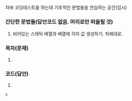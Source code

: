 자바 코딩테스트를 하는데 기초적인 문법들을 연습하는 공간(임시)

### 간단한 문법들(답안코드 없음. 머리로만 떠올릴 것)

1. 비어있는 스태틱 배열과 배열에 각자 값 생성하기. 차례대로.

### 목차(문제)



1.  


### 코드(답안)
1.
```
s
```
